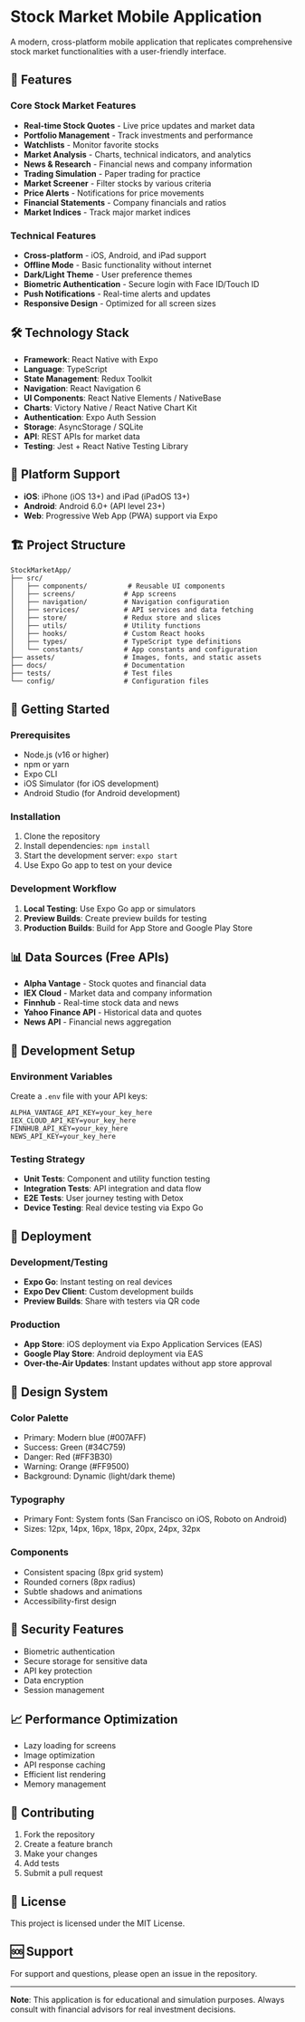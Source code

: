 # Stock Market Mobile Application

A modern, cross-platform mobile application that replicates comprehensive stock market functionalities with a user-friendly interface.

## 🚀 Features

### Core Stock Market Features
- **Real-time Stock Quotes** - Live price updates and market data
- **Portfolio Management** - Track investments and performance
- **Watchlists** - Monitor favorite stocks
- **Market Analysis** - Charts, technical indicators, and analytics
- **News & Research** - Financial news and company information
- **Trading Simulation** - Paper trading for practice
- **Market Screener** - Filter stocks by various criteria
- **Price Alerts** - Notifications for price movements
- **Financial Statements** - Company financials and ratios
- **Market Indices** - Track major market indices

### Technical Features
- **Cross-platform** - iOS, Android, and iPad support
- **Offline Mode** - Basic functionality without internet
- **Dark/Light Theme** - User preference themes
- **Biometric Authentication** - Secure login with Face ID/Touch ID
- **Push Notifications** - Real-time alerts and updates
- **Responsive Design** - Optimized for all screen sizes

## 🛠 Technology Stack

- **Framework**: React Native with Expo
- **Language**: TypeScript
- **State Management**: Redux Toolkit
- **Navigation**: React Navigation 6
- **UI Components**: React Native Elements / NativeBase
- **Charts**: Victory Native / React Native Chart Kit
- **Authentication**: Expo Auth Session
- **Storage**: AsyncStorage / SQLite
- **API**: REST APIs for market data
- **Testing**: Jest + React Native Testing Library

## 📱 Platform Support

- **iOS**: iPhone (iOS 13+) and iPad (iPadOS 13+)
- **Android**: Android 6.0+ (API level 23+)
- **Web**: Progressive Web App (PWA) support via Expo

## 🏗 Project Structure

```
StockMarketApp/
├── src/
│   ├── components/          # Reusable UI components
│   ├── screens/            # App screens
│   ├── navigation/         # Navigation configuration
│   ├── services/           # API services and data fetching
│   ├── store/              # Redux store and slices
│   ├── utils/              # Utility functions
│   ├── hooks/              # Custom React hooks
│   ├── types/              # TypeScript type definitions
│   └── constants/          # App constants and configuration
├── assets/                 # Images, fonts, and static assets
├── docs/                   # Documentation
├── tests/                  # Test files
└── config/                 # Configuration files
```

## 🚀 Getting Started

### Prerequisites
- Node.js (v16 or higher)
- npm or yarn
- Expo CLI
- iOS Simulator (for iOS development)
- Android Studio (for Android development)

### Installation
1. Clone the repository
2. Install dependencies: `npm install`
3. Start the development server: `expo start`
4. Use Expo Go app to test on your device

### Development Workflow
1. **Local Testing**: Use Expo Go app or simulators
2. **Preview Builds**: Create preview builds for testing
3. **Production Builds**: Build for App Store and Google Play Store

## 📊 Data Sources (Free APIs)

- **Alpha Vantage** - Stock quotes and financial data
- **IEX Cloud** - Market data and company information
- **Finnhub** - Real-time stock data and news
- **Yahoo Finance API** - Historical data and quotes
- **News API** - Financial news aggregation

## 🔧 Development Setup

### Environment Variables
Create a `.env` file with your API keys:
```
ALPHA_VANTAGE_API_KEY=your_key_here
IEX_CLOUD_API_KEY=your_key_here
FINNHUB_API_KEY=your_key_here
NEWS_API_KEY=your_key_here
```

### Testing Strategy
- **Unit Tests**: Component and utility function testing
- **Integration Tests**: API integration and data flow
- **E2E Tests**: User journey testing with Detox
- **Device Testing**: Real device testing via Expo Go

## 📱 Deployment

### Development/Testing
- **Expo Go**: Instant testing on real devices
- **Expo Dev Client**: Custom development builds
- **Preview Builds**: Share with testers via QR code

### Production
- **App Store**: iOS deployment via Expo Application Services (EAS)
- **Google Play Store**: Android deployment via EAS
- **Over-the-Air Updates**: Instant updates without app store approval

## 🎨 Design System

### Color Palette
- Primary: Modern blue (#007AFF)
- Success: Green (#34C759)
- Danger: Red (#FF3B30)
- Warning: Orange (#FF9500)
- Background: Dynamic (light/dark theme)

### Typography
- Primary Font: System fonts (San Francisco on iOS, Roboto on Android)
- Sizes: 12px, 14px, 16px, 18px, 20px, 24px, 32px

### Components
- Consistent spacing (8px grid system)
- Rounded corners (8px radius)
- Subtle shadows and animations
- Accessibility-first design

## 🔐 Security Features

- Biometric authentication
- Secure storage for sensitive data
- API key protection
- Data encryption
- Session management

## 📈 Performance Optimization

- Lazy loading for screens
- Image optimization
- API response caching
- Efficient list rendering
- Memory management

## 🤝 Contributing

1. Fork the repository
2. Create a feature branch
3. Make your changes
4. Add tests
5. Submit a pull request

## 📄 License

This project is licensed under the MIT License.

## 🆘 Support

For support and questions, please open an issue in the repository.

---

**Note**: This application is for educational and simulation purposes. Always consult with financial advisors for real investment decisions.
